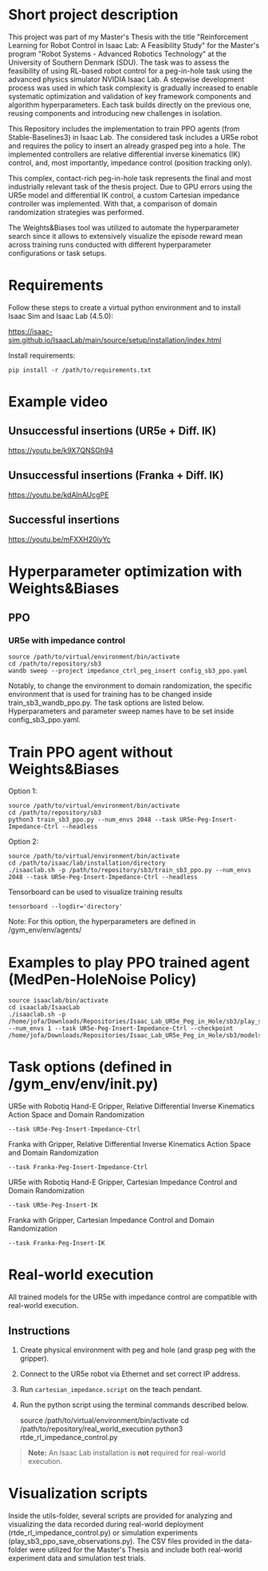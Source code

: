 # Short project description
This project was part of my Master's Thesis with the title "Reinforcement Learning for Robot Control in Isaac Lab: A Feasibility Study" for the Master's program "Robot Systems - Advanced Robotics Technology" at the University of Southern Denmark (SDU). The task was to assess the feasibility of using RL-based robot control for a peg-in-hole task using the advanced physics simulator NVIDIA Isaac Lab. A stepwise development process was used in which task complexity is gradually increased to enable systematic optimization and validation of key framework components and algorithm hyperparameters. Each task builds directly on the previous one, reusing components and introducing new challenges in isolation.

This Repository includes the implementation to train PPO agents (from Stable-Baselines3) in Isaac Lab. The considered task includes a UR5e robot and requires the policy to insert an already grasped peg into a hole. The implemented controllers are relative differential inverse kinematics (IK) control, and, most importantly, impedance control (position tracking only).

This complex, contact-rich peg-in-hole task represents the final and most industrially relevant task of the thesis project. Due to GPU errors using the UR5e model and differential IK control, a custom Cartesian impedance controller was implemented. With that, a comparison of domain randomization strategies was performed.

The Weights&Biases tool was utilized to automate the hyperparameter search since it allows to extensively visualize the episode reward mean across training runs conducted with different hyperparameter configurations or task setups.



# Requirements
Follow these steps to create a virtual python environment and to install Isaac Sim and Isaac Lab (4.5.0):

https://isaac-sim.github.io/IsaacLab/main/source/setup/installation/index.html

Install requirements:
    
    pip install -r /path/to/requirements.txt 


# Example video
## Unsuccessful insertions (UR5e + Diff. IK) 
https://youtu.be/k9X7QNSGh94

## Unsuccessful insertions (Franka + Diff. IK)
https://youtu.be/kdAlnAUcgPE

## Successful insertions 
https://youtu.be/mFXXH20iyYc



# Hyperparameter optimization with Weights&Biases
## PPO
### UR5e with impedance control

    source /path/to/virtual/environment/bin/activate
    cd /path/to/repository/sb3
    wandb sweep --project impedance_ctrl_peg_insert config_sb3_ppo.yaml 

Notably, to change the environment to domain randomization, the specific environment that is used for training has to be changed inside train_sb3_wandb_ppo.py. The task options are listed below. Hyperparameters and parameter sweep names have to be set inside config_sb3_ppo.yaml.



# Train PPO agent without Weights&Biases
Option 1:

    source /path/to/virtual/environment/bin/activate
    cd /path/to/repository/sb3
    python3 train_sb3_ppo.py --num_envs 2048 --task UR5e-Peg-Insert-Impedance-Ctrl --headless

Option 2:

    source /path/to/virtual/environment/bin/activate
    cd /path/to/isaac/lab/installation/directory
    ./isaaclab.sh -p /path/to/repository/sb3/train_sb3_ppo.py --num_envs 2048 --task UR5e-Peg-Insert-Impedance-Ctrl --headless

Tensorboard can be used to visualize training results

    tensorboard --logdir='directory'

Note: For this option, the hyperparameters are defined in /gym_env/env/agents/



# Examples to play PPO trained agent (MedPen-HoleNoise Policy)

    source isaaclab/bin/activate
    cd isaaclab/IsaacLab
    ./isaaclab.sh -p /home/jofa/Downloads/Repositories/Isaac_Lab_UR5e_Peg_in_Hole/sb3/play_sb3_ppo.py --num_envs 1 --task UR5e-Peg-Insert-Impedance-Ctrl --checkpoint /home/jofa/Downloads/Repositories/Isaac_Lab_UR5e_Peg_in_Hole/sb3/models/ur5e/impedance_ctrl/impedance_ctrl_peg_insert_2048_envs_v14/ckohomxv/model.zip




# Task options (defined in /gym_env/env/__init__.py)
UR5e with Robotiq Hand-E Gripper, Relative Differential Inverse Kinematics Action Space and Domain Randomization

    --task UR5e-Peg-Insert-Impedance-Ctrl


Franka with Gripper, Relative Differential Inverse Kinematics Action Space and Domain Randomization

    --task Franka-Peg-Insert-Impedance-Ctrl


UR5e with Robotiq Hand-E Gripper, Cartesian Impedance Control and Domain Randomization

    --task UR5e-Peg-Insert-IK


Franka with Gripper, Cartesian Impedance Control and Domain Randomization

    --task Franka-Peg-Insert-IK


# Real-world execution
All trained models for the UR5e with impedance control are compatible with real-world execution.


## Instructions
    
1. Create physical environment with peg and hole (and grasp peg with the gripper).
2. Connect to the UR5e robot via Ethernet and set correct IP address.
3. Run `cartesian_impedance.script` on the teach pendant.
4. Run the python script using the terminal commands described below.

    source /path/to/virtual/environment/bin/activate
    cd /path/to/repository/real_world_execution
    python3 rtde_rl_impedance_control.py


> **Note:** An Isaac Lab installation is **not** required for real-world execution.



# Visualization scripts
Inside the utils-folder, several scripts are provided for analyzing and visualizing the data recorded during real-world deployment (rtde_rl_impedance_control.py) or simulation experiments (play_sb3_ppo_save_observations.py). The CSV files provided in the data-folder were utilized for the Master's Thesis and include both real-world experiment data and simulation test trials.